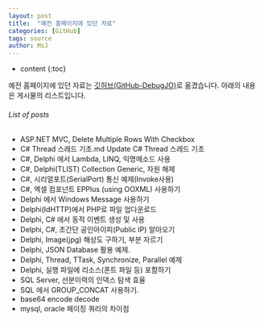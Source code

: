 ```yaml
---
layout: post
title:  "예전 홈페이지에 있던 자료"
categories: [GitHub]
tags: source
author: MsJ
---
```


* content
{:toc}

예전 홈페이지에 있던 자료는 [깃허브(GitHub-DebugJO)](https://github.com/DebugJO/HelloWorldSample/tree/master/DevSource/MSJO)로 옮겼습니다. 아래의 내용은 게시물의 리스트입니다.





###### List of posts
* ASP.NET MVC, Delete Multiple Rows With Checkbox
* C# Thread 스레드 기초.md	Update C# Thread 스레드 기초
* C#, Delphi 에서 Lambda, LINQ, 익명메소드 사용
* C#, Delphi(TLIST) Collection Generic, 자원 해제
* C#, 시리얼포트(SerialPort) 통신 예제(Invoke사용)
* C#, 엑셀 컴포넌트 EPPlus (using OOXML) 사용하기
* Delphi 에서 Windows Message 사용하기
* Delphi(IdHTTP)에서 PHP로 파일 업다운로드
* Delphi, C# 에서 동적 이벤트 생성 및 사용
* Delphi, C#, 초간단 공인아이피(Public IP) 알아오기
* Delphi, Image(jpg) 해상도 구하기, 부분 자르기
* Delphi, JSON Database 활용 예제.
* Delphi, Thread, TTask, Synchronize, Parallel 예제
* Delphi, 실행 파일에 리소스(폰트 파일 등) 포함하기
* SQL Server, 선분이력의 인덱스 탐색 효율
* SQL 에서 GROUP_CONCAT 사용하기.
* base64 encode decode
* mysql, oracle 페이징 쿼리의 차이점
